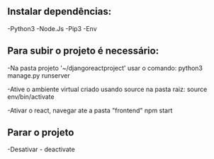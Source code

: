 ## Instalar dependências:
-Python3
-Node.Js
-Pip3
-Env


## Para subir o projeto é necessário:
-Na pasta projeto '~/djangoreactproject' usar o comando:
 python3 manage.py runserver

-Ative o ambiente virtual criado usando source na pasta raiz:
 source env/bin/activate

-Ativar o react, navegar ate a pasta "frontend"
 npm start


## Parar o projeto 
-Desativar - deactivate
